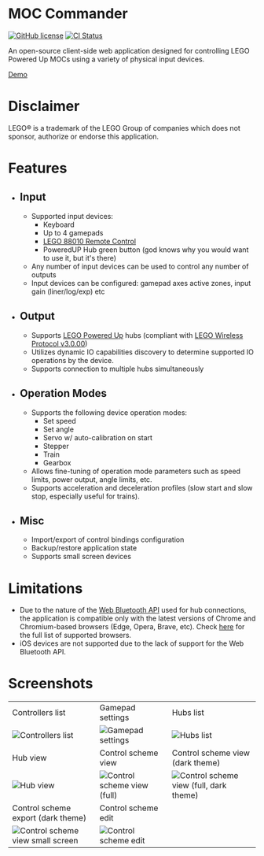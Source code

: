 # MOC Commander

[![GitHub license](https://img.shields.io/github/license/nvsukhanov/MOC-Commander)](https://github.com/nvsukhanov/MOC-Commander/blob/main/LICENSE.md)
[![CI Status](https://github.com/nvsukhanov/MOC-Commander/actions/workflows/ci.yml/badge.svg)](https://github.com/nvsukhanov/MOC-Commander/actions)

An open-source client-side web application designed for controlling LEGO Powered Up MOCs using a variety of physical
input devices.

[Demo](https://moc-commander.pages.dev)

# Disclaimer

LEGO® is a trademark of the LEGO Group of companies which does not sponsor, authorize or endorse this application.

# Features

- ## Input
    - Supported input devices:
        - Keyboard
        - Up to 4 gamepads
        - [LEGO 88010 Remote Control](https://www.lego.com/en-us/product/remote-control-88010)
        - PoweredUP Hub green button (god knows why you would want to use it, but it's there)
    - Any number of input devices can be used to control any number of outputs
    - Input devices can be configured: gamepad axes active zones, input gain (liner/log/exp) etc

- ## Output
    - Supports [LEGO Powered Up](https://www.lego.com/en-us/themes/powered-up/about) hubs (compliant
      with [LEGO Wireless Protocol v3.0.00](https://lego.github.io/lego-ble-wireless-protocol-docs/index.html))
    - Utilizes dynamic IO capabilities discovery to determine supported IO operations by the device.
    - Supports connection to multiple hubs simultaneously

- ## Operation Modes
    - Supports the following device operation modes:
        - Set speed
        - Set angle
        - Servo w/ auto-calibration on start
        - Stepper
        - Train
        - Gearbox
    - Allows fine-tuning of operation mode parameters such as speed limits, power output, angle limits, etc.
    - Supports acceleration and deceleration profiles (slow start and slow stop, especially useful for trains).

- ## Misc
    - Import/export of control bindings configuration
    - Backup/restore application state
    - Supports small screen devices

# Limitations

- Due to the nature of the [Web Bluetooth API](https://developer.mozilla.org/en-US/docs/Web/API/Web_Bluetooth_API) used
  for hub connections, the application is compatible only with the latest versions of Chrome and Chromium-based
  browsers (Edge, Opera, Brave, etc). Check [here](https://caniuse.com/web-bluetooth) for the full list of supported
  browsers.
- iOS devices are not supported due to the lack of support for the Web Bluetooth API.

# Screenshots

|                                                                                                                                                       |                                                                                                                                          |                                                                                                                                                           |
|-------------------------------------------------------------------------------------------------------------------------------------------------------|------------------------------------------------------------------------------------------------------------------------------------------|-----------------------------------------------------------------------------------------------------------------------------------------------------------|
| Controllers list                                                                                                                                      | Gamepad settings                                                                                                                         | Hubs list                                                                                                                                                 |
| ![Controllers list](https://raw.github.com/nvsukhanov/nvsukhanov.github.io/main/webPowereApp/screenshots/controllers-full.png?raw=True)               | ![Gamepad settings](https://raw.github.com/nvsukhanov/nvsukhanov.github.io/main/webPowereApp/screenshots/gamepad-full.png?raw=True)      | ![Hubs list](https://raw.github.com/nvsukhanov/nvsukhanov.github.io/main/webPowereApp/screenshots/hubs-full.png?raw=True)                                 |
| Hub view                                                                                                                                              | Control scheme view                                                                                                                      | Control scheme view (dark theme)                                                                                                                          |
| ![Hub view](https://raw.github.com/nvsukhanov/nvsukhanov.github.io/main/webPowereApp/screenshots/hub-full.png?raw=True)                               | ![Control scheme view (full)](https://raw.github.com/nvsukhanov/nvsukhanov.github.io/main/webPowereApp/screenshots/cs-full.png?raw=True) | ![Control scheme view (full, dark theme)](https://raw.github.com/nvsukhanov/nvsukhanov.github.io/main/webPowereApp/screenshots/cs-dark-full.png?raw=True) |
| Control scheme export (dark theme)                                                                                                                    | Control scheme edit                                                                                                                      |                                                                                                                                                           |
| ![Control scheme view small screen](https://raw.github.com/nvsukhanov/nvsukhanov.github.io/main/webPowereApp/screenshots/cs-export-dark.png?raw=True) | ![Control scheme edit](https://raw.github.com/nvsukhanov/nvsukhanov.github.io/main/webPowereApp/screenshots/cs-edit-full.png?raw=True)   |                                                                                                                                                           |
